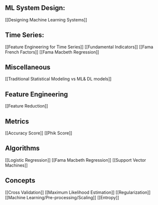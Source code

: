 ## ML System Design:
[[Designing Machine Learning Systems]]

## Time Series:
[[Feature Engineering for Time Series]]
[[Fundamental Indicators]]
[[Fama French Factors]]
[[Fama Macbeth Regression]]

## Miscellaneous
[[Traditional Statistical Modeling vs ML& DL models]]

## Feature Engineering
[[Feature Reduction]]


## Metrics
[[Accuracy Score]]
[[Phik Score]]

## Algorithms
[[Logistic Regression]]
[[Fama Macbeth Regression]]
[[Support Vector Machines]]

## Concepts
[[Cross Validation]]
[[Maximum Likelihood Estimation]]
[[Regularization]]
[[Machine Learning/Pre-processing/Scaling]]
[[Entropy]]



